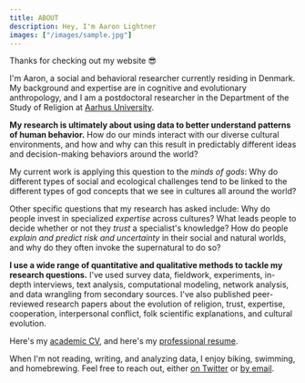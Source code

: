 ```yaml
---
title: ABOUT
description: Hey, I'm Aaron Lightner
images: ["/images/sample.jpg"]
---
```


Thanks for checking out my website :sunglasses:

I'm Aaron, a social and behavioral researcher currently residing in Denmark. My background and expertise are in cognitive and evolutionary anthropology, and I am a postdoctoral researcher in the Department of the Study of Religion at [Aarhus University](https://cas.au.dk/en/about-the-school/departments/the-study-of-religion).

**My research is ultimately about using data to better understand patterns of human behavior.** How do our minds interact with our diverse cultural environments, and how and why can this result in predictably different ideas and decision-making behaviors around the world?

My current work is applying this question to the *minds of gods*: Why do different types of social and ecological challenges tend to be linked to the different types of god concepts that we see in cultures all around the world?

Other specific questions that my research has asked include: Why do people invest in specialized *expertise* across cultures? What leads people to decide whether or not they *trust* a specialist's knowledge? How do people *explain and predict risk and uncertainty* in their social and natural worlds, and why do they often invoke the supernatural to do so?

**I use a wide range of quantitative and qualitative methods to tackle my research questions.** I've used survey data, fieldwork, experiments, in-depth interviews, text analysis, computational modeling, network analysis, and data wrangling from secondary sources. I've also published peer-reviewed research papers about the evolution of religion, trust, expertise, cooperation, interpersonal conflict, folk scientific explanations, and cultural evolution.

Here's my [academic CV](/about/CV/Lightner_CV_2022.pdf), and here's my [professional resume](/about/Resume/Lightner_Resume_Feb2022.pdf).

When I'm not reading, writing, and analyzing data, I enjoy biking, swimming, and homebrewing. Feel free to reach out, either [on Twitter](https://twitter.com/adlightner) or [by email](mailto:alightner2@gmail.com).
